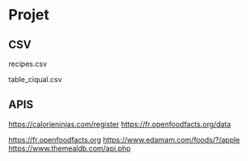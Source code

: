 # Projet 

## CSV

recipes.csv

table_ciqual.csv

## APIS

https://calorieninjas.com/register
https://fr.openfoodfacts.org/data

https://fr.openfoodfacts.org
https://www.edamam.com/foods/?/apple
https://www.themealdb.com/api.php


